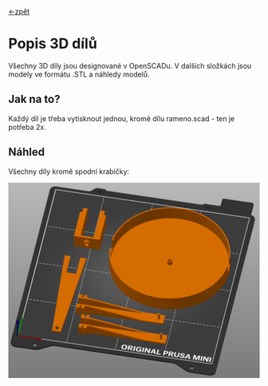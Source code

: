 [<-zpět](https://github.com/robodilna/gramofon#gramofon)
# Popis 3D dílů

Všechny 3D díly jsou designované v OpenSCADu. V dalších složkách jsou modely ve formátu .STL a náhledy modelů.

## Jak na to?

Každý díl je třeba vytisknout jednou, kromě dílu rameno.scad - ten je potřeba 2x.

## Náhled

Všechny díly kromě spodní krabičky:

![Všechny díly kromě spodní krabičky](images/gramofon-models-1.png)
